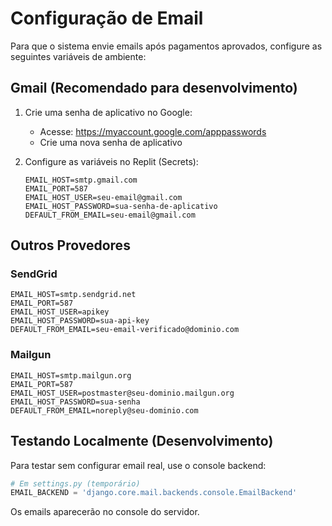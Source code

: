 
# Configuração de Email

Para que o sistema envie emails após pagamentos aprovados, configure as seguintes variáveis de ambiente:

## Gmail (Recomendado para desenvolvimento)

1. Crie uma senha de aplicativo no Google:
   - Acesse: https://myaccount.google.com/apppasswords
   - Crie uma nova senha de aplicativo

2. Configure as variáveis no Replit (Secrets):
   ```
   EMAIL_HOST=smtp.gmail.com
   EMAIL_PORT=587
   EMAIL_HOST_USER=seu-email@gmail.com
   EMAIL_HOST_PASSWORD=sua-senha-de-aplicativo
   DEFAULT_FROM_EMAIL=seu-email@gmail.com
   ```

## Outros Provedores

### SendGrid
```
EMAIL_HOST=smtp.sendgrid.net
EMAIL_PORT=587
EMAIL_HOST_USER=apikey
EMAIL_HOST_PASSWORD=sua-api-key
DEFAULT_FROM_EMAIL=seu-email-verificado@dominio.com
```

### Mailgun
```
EMAIL_HOST=smtp.mailgun.org
EMAIL_PORT=587
EMAIL_HOST_USER=postmaster@seu-dominio.mailgun.org
EMAIL_HOST_PASSWORD=sua-senha
DEFAULT_FROM_EMAIL=noreply@seu-dominio.com
```

## Testando Localmente (Desenvolvimento)

Para testar sem configurar email real, use o console backend:

```python
# Em settings.py (temporário)
EMAIL_BACKEND = 'django.core.mail.backends.console.EmailBackend'
```

Os emails aparecerão no console do servidor.
